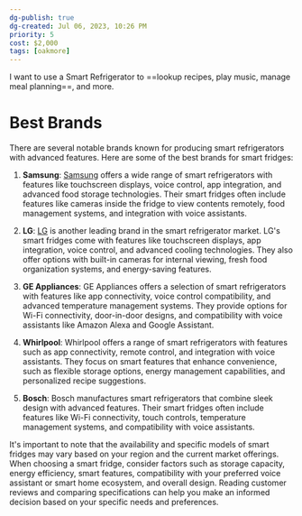```yaml
---
dg-publish: true
dg-created: Jul 06, 2023, 10:26 PM
priority: 5
cost: $2,000
tags: [oakmore]
---
```


I want to use a Smart Refrigerator to ==lookup recipes, play music, manage meal planning==, and more.

# Best Brands

There are several notable brands known for producing smart refrigerators with advanced features. Here are some of the best brands for smart fridges:

1. **Samsung**: [Samsung](https://www.bestbuy.com/site/samsung-26-5-cu-ft-large-capacity-3-door-french-door-refrigerator-with-family-hub-and-external-water-ice-dispenser-black-stainless-steel/6401619.p?skuId=6401619) offers a wide range of smart refrigerators with features like touchscreen displays, voice control, app integration, and advanced food storage technologies. Their smart fridges often include features like cameras inside the fridge to view contents remotely, food management systems, and integration with voice assistants.
    
2. **LG**: [LG](https://www.homedepot.com/b/Smart-Home-Smart-Appliances-Smart-Refrigerators/LG/N-5yc1vZch9hZ8qk?onDisplay=false) is another leading brand in the smart refrigerator market. LG's smart fridges come with features like touchscreen displays, app integration, voice control, and advanced cooling technologies. They also offer options with built-in cameras for internal viewing, fresh food organization systems, and energy-saving features.
    
3. **GE Appliances**: GE Appliances offers a selection of smart refrigerators with features like app connectivity, voice control compatibility, and advanced temperature management systems. They provide options for Wi-Fi connectivity, door-in-door designs, and compatibility with voice assistants like Amazon Alexa and Google Assistant.
    
4. **Whirlpool**: Whirlpool offers a range of smart refrigerators with features such as app connectivity, remote control, and integration with voice assistants. They focus on smart features that enhance convenience, such as flexible storage options, energy management capabilities, and personalized recipe suggestions.
    
5. **Bosch**: Bosch manufactures smart refrigerators that combine sleek design with advanced features. Their smart fridges often include features like Wi-Fi connectivity, touch controls, temperature management systems, and compatibility with voice assistants.
    

It's important to note that the availability and specific models of smart fridges may vary based on your region and the current market offerings. When choosing a smart fridge, consider factors such as storage capacity, energy efficiency, smart features, compatibility with your preferred voice assistant or smart home ecosystem, and overall design. Reading customer reviews and comparing specifications can help you make an informed decision based on your specific needs and preferences.